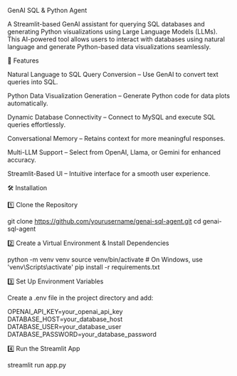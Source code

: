 GenAI SQL & Python Agent

A Streamlit-based GenAI assistant for querying SQL databases and generating Python visualizations using Large Language Models (LLMs). This AI-powered tool allows users to interact with databases using natural language and generate Python-based data visualizations seamlessly.

🚀 Features

Natural Language to SQL Query Conversion – Use GenAI to convert text queries into SQL.

Python Data Visualization Generation – Generate Python code for data plots automatically.

Dynamic Database Connectivity – Connect to MySQL and execute SQL queries effortlessly.

Conversational Memory – Retains context for more meaningful responses.

Multi-LLM Support – Select from OpenAI, Llama, or Gemini for enhanced accuracy.

Streamlit-Based UI – Intuitive interface for a smooth user experience.

🛠 Installation

1️⃣ Clone the Repository

git clone https://github.com/yourusername/genai-sql-agent.git
cd genai-sql-agent

2️⃣ Create a Virtual Environment & Install Dependencies

python -m venv venv
source venv/bin/activate  # On Windows, use 'venv\Scripts\activate'
pip install -r requirements.txt

3️⃣ Set Up Environment Variables

Create a .env file in the project directory and add:

OPENAI_API_KEY=your_openai_api_key
DATABASE_HOST=your_database_host
DATABASE_USER=your_database_user
DATABASE_PASSWORD=your_database_password

4️⃣ Run the Streamlit App

streamlit run app.py

